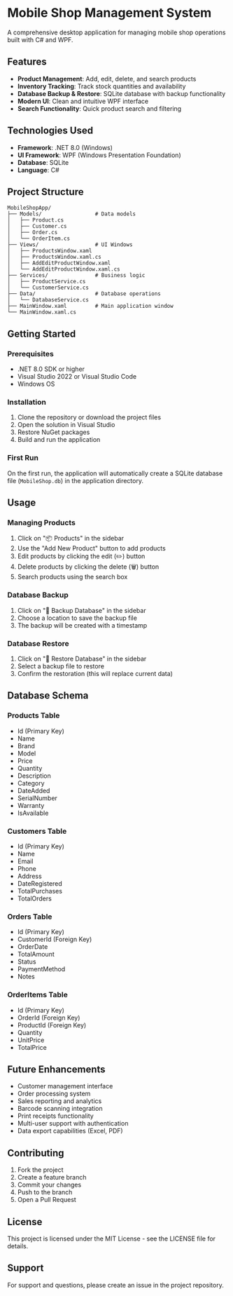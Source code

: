 # Mobile Shop Management System

A comprehensive desktop application for managing mobile shop operations built with C# and WPF.

## Features

- **Product Management**: Add, edit, delete, and search products
- **Inventory Tracking**: Track stock quantities and availability
- **Database Backup & Restore**: SQLite database with backup functionality
- **Modern UI**: Clean and intuitive WPF interface
- **Search Functionality**: Quick product search and filtering

## Technologies Used

- **Framework**: .NET 8.0 (Windows)
- **UI Framework**: WPF (Windows Presentation Foundation)
- **Database**: SQLite
- **Language**: C#

## Project Structure

```
MobileShopApp/
├── Models/                 # Data models
│   ├── Product.cs
│   ├── Customer.cs
│   ├── Order.cs
│   └── OrderItem.cs
├── Views/                  # UI Windows
│   ├── ProductsWindow.xaml
│   ├── ProductsWindow.xaml.cs
│   ├── AddEditProductWindow.xaml
│   └── AddEditProductWindow.xaml.cs
├── Services/               # Business logic
│   ├── ProductService.cs
│   └── CustomerService.cs
├── Data/                   # Database operations
│   └── DatabaseService.cs
├── MainWindow.xaml         # Main application window
└── MainWindow.xaml.cs
```

## Getting Started

### Prerequisites

- .NET 8.0 SDK or higher
- Visual Studio 2022 or Visual Studio Code
- Windows OS

### Installation

1. Clone the repository or download the project files
2. Open the solution in Visual Studio
3. Restore NuGet packages
4. Build and run the application

### First Run

On the first run, the application will automatically create a SQLite database file (`MobileShop.db`) in the application directory.

## Usage

### Managing Products

1. Click on "📦 Products" in the sidebar
2. Use the "Add New Product" button to add products
3. Edit products by clicking the edit (✏️) button
4. Delete products by clicking the delete (🗑️) button
5. Search products using the search box

### Database Backup

1. Click on "💾 Backup Database" in the sidebar
2. Choose a location to save the backup file
3. The backup will be created with a timestamp

### Database Restore

1. Click on "📂 Restore Database" in the sidebar
2. Select a backup file to restore
3. Confirm the restoration (this will replace current data)

## Database Schema

### Products Table
- Id (Primary Key)
- Name
- Brand
- Model
- Price
- Quantity
- Description
- Category
- DateAdded
- SerialNumber
- Warranty
- IsAvailable

### Customers Table
- Id (Primary Key)
- Name
- Email
- Phone
- Address
- DateRegistered
- TotalPurchases
- TotalOrders

### Orders Table
- Id (Primary Key)
- CustomerId (Foreign Key)
- OrderDate
- TotalAmount
- Status
- PaymentMethod
- Notes

### OrderItems Table
- Id (Primary Key)
- OrderId (Foreign Key)
- ProductId (Foreign Key)
- Quantity
- UnitPrice
- TotalPrice

## Future Enhancements

- Customer management interface
- Order processing system
- Sales reporting and analytics
- Barcode scanning integration
- Print receipts functionality
- Multi-user support with authentication
- Data export capabilities (Excel, PDF)

## Contributing

1. Fork the project
2. Create a feature branch
3. Commit your changes
4. Push to the branch
5. Open a Pull Request

## License

This project is licensed under the MIT License - see the LICENSE file for details.

## Support

For support and questions, please create an issue in the project repository.
